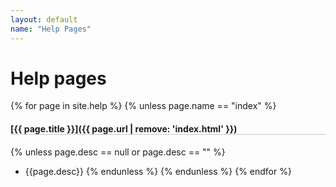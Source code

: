 ```yaml
---
layout: default
name: "Help Pages"
---
```

# Help pages


{% for page in site.help %}
{% unless page.name == "index" %}
#### [{{ page.title }}]({{ page.url | remove: 'index.html' }})
{% unless page.desc == null or page.desc == "" %}
* {{page.desc}}
{% endunless %}
{% endunless %}
{% endfor %}
<style type="text/css">
	h4{
		border-bottom: solid 1px rgb(200,200,200);
	}
	a:hover{
		text-decoration:none;
	}
</style>